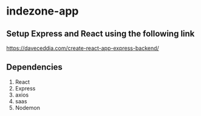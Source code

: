 # indezone-app

## Setup Express and React using the following link

  <https://daveceddia.com/create-react-app-express-backend/>

## Dependencies

   1. React
   2. Express
   3. axios
   4. saas
   5. Nodemon
